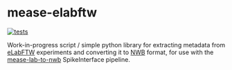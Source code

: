 # mease-elabftw

[![tests](https://github.com/ssciwr/mease-elabftw/workflows/Tests/badge.svg)](https://github.com/ssciwr/mease-elabftw/actions?query=workflow%3ATests)

Work-in-progress script / simple python library for extracting metadata from
[eLabFTW](https://www.elabftw.net/) experiments and converting it to
[NWB](https://nwb-schema.readthedocs.io/en/latest/) format, for use with
the [mease-lab-to-nwb](https://github.com/ssciwr/mease-lab-to-nwb) SpikeInterface pipeline.
